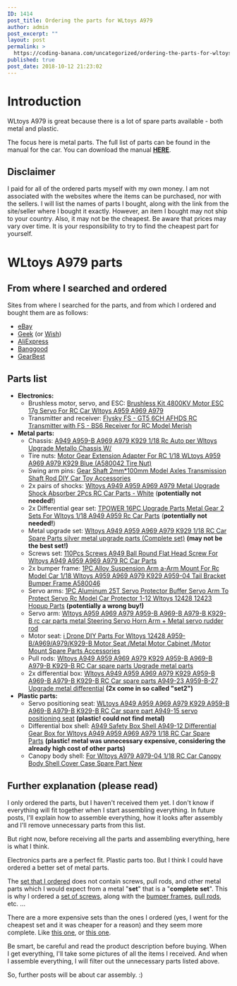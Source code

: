 ```yaml
---
ID: 1414
post_title: Ordering the parts for WLtoys A979
author: admin
post_excerpt: ""
layout: post
permalink: >
  https://coding-banana.com/uncategorized/ordering-the-parts-for-wltoys-a979/
published: true
post_date: 2018-10-12 21:23:02
---
```

<h1>Introduction</h1>
WLtoys A979 is great because there is a lot of spare parts available - both metal and plastic.

The focus here is metal parts. The full list of parts can be found in the manual for the car. You can download the manual <strong><a href="https://coding-banana.com/wp-content/uploads/2018/10/WLtoys_A979_manual.pdf" target="_blank" rel="noopener">HERE</a></strong>.
<h2>Disclaimer</h2>
I paid for all of the ordered parts myself with my own money. I am not associated with the websites where the items can be purchased, nor with the sellers. I will list the names of parts I bought, along with the link from the site/seller where I bought it exactly. However, an item I bought may not ship to your country. Also, it may not be the cheapest. Be aware that prices may vary over time. It is your responsibility to try to find the cheapest part for yourself.
<h1>WLtoys A979 parts</h1>
<h2>From where I searched and ordered</h2>
Sites from where I searched for the parts, and from which I ordered and bought them are as follows:
<ul>
 	<li><a href="https://www.ebay.com/">eBay</a></li>
 	<li><a href="https://geek.wish.com/">Geek</a> (or <a href="https://www.wish.com/">Wish</a>)</li>
 	<li><a href="https://www.aliexpress.com/">AliExpress</a></li>
 	<li><a href="https://www.banggood.com/">Banggood</a></li>
 	<li><a href="https://www.gearbest.com/">GearBest</a></li>
</ul>
<h2>Parts list</h2>
<ul>
 	<li><strong>Electronics:</strong>
<ul>
 	<li>Brushless motor, servo, and ESC: <a href="https://www.ebay.com/itm/Brushless-Kit-4800KV-Motor-ESC-17g-Servo-For-RC-Car-Wltoys-A959-A969-A979/332090687509?ssPageName=STRK%3AMEBIDX%3AIT&amp;_trksid=p2057872.m2749.l2649">Brushless Kit 4800KV Motor ESC 17g Servo For RC Car Wltoys A959 A969 A979</a></li>
 	<li>Transmitter and receiver: <a href="https://geek.wish.com/product/5b600cb9c5152323266243cd">Flysky FS - GT5 6CH AFHDS RC Transmitter with FS - BS6 Receiver for RC Model Merish</a></li>
</ul>
</li>
 	<li><strong>Metal parts:</strong>
<ul>
 	<li>Chassis: <a href="https://www.ebay.com/itm/A949-A959-B-A969-A979-K929-1-18-Rc-Auto-per-Wltoys-Upgrade-Metallo-Chassis-W/173527293746?ssPageName=STRK%3AMEBIDX%3AIT&amp;_trksid=p2057872.m2749.l2649">A949 A959-B A969 A979 K929 1/18 Rc Auto per Wltoys Upgrade Metallo Chassis W/</a></li>
 	<li>Tire nuts: <a href="https://www.ebay.com/itm/Motor-Gear-Extension-Adapter-For-RC-1-18-WLtoys-A959-A969-A979-K929-Blue/332725245237?ssPageName=STRK%3AMEBIDX%3AIT&amp;var=541857014515&amp;_trksid=p2057872.m2749.l2649">Motor Gear Extension Adapter For RC 1/18 WLtoys A959 A969 A979 K929 Blue (A580042 Tire Nut)</a></li>
 	<li>Swing arm pins: <a href="https://www.ebay.com/itm/Gear-Shaft-2mm-100mm-Model-Axles-Transmission-Shaft-Rod-DIY-Car-Toy-Accessories/122477192782?ssPageName=STRK%3AMEBIDX%3AIT&amp;var=422929131158&amp;_trksid=p2057872.m2749.l2649">Gear Shaft 2mm*100mm Model Axles Transmission Shaft Rod DIY Car Toy Accessories</a></li>
 	<li>2x pairs of shocks: <a href="https://www.banggood.com/Wltoys-A949-A959-A969-A979-Metal-Upgrade-Shock-Absorber-2Pcs-p-982949.html?rmmds=myorder&amp;ID=233">Wltoys A949 A959 A969 A979 Metal Upgrade Shock Absorber 2Pcs RC Car Parts - White</a> (<strong>potentially not needed!</strong>)</li>
 	<li>2x Differential gear set: <a href="https://www.banggood.com/TPOWER-16PC-Upgrade-Parts-Metal-Gear-2-Sets-For-Wltoys-118-A949-A959-Rc-Car-Parts-p-1298997.html?rmmds=myorder">TPOWER 16PC Upgrade Parts Metal Gear 2 Sets For Wltoys 1/18 A949 A959 Rc Car Parts</a> (<strong>potentially not needed!</strong>)</li>
 	<li>Metal upgrade set: <a href="https://www.aliexpress.com/item/Wltoys-A949-A959-A969-A979-K929-1-18-RC-Car-Spare-Parts-silver-metal-upgrade-parts/32559459791.html?spm=a2g0s.9042311.0.0.44774c4d9QhXlN">Wltoys A949 A959 A969 A979 K929 1/18 RC Car Spare Parts silver metal upgrade parts (Complete set)</a> <strong>(may not be the best set!)</strong></li>
 	<li>Screws set: <a href="https://www.aliexpress.com/item/110Pcs-Screws-A949-Ball-Round-Flat-Head-Screw-For-Wltoys-A949-A959-A969-A979-RC-Car/32900831518.html?spm=a2g0s.9042311.0.0.44774c4d9QhXlN">110Pcs Screws A949 Ball Round Flat Head Screw For Wltoys A949 A959 A969 A979 RC Car Parts</a></li>
 	<li>2x bumper frame: <a href="https://www.aliexpress.com/item/1PC-Alloy-Suspension-Arm-a-Arm-Mount-For-Rc-Model-Car-1-18-Wltoys-A959-A969/32833324843.html?spm=a2g0s.9042311.0.0.44774c4d9QhXlN">1PC Alloy Suspension Arm a-Arm Mount For Rc Model Car 1/18 Wltoys A959 A969 A979 K929 A959-04 Tail Bracket Bumper Frame A580046</a></li>
 	<li>Servo arms: <a href="https://www.aliexpress.com/item/1PC-Aluminum-25T-Servo-Protector-Buffer-Servo-Arm-To-Protect-Servo-Rc-Model-Car-Protector-1/32824277144.html?spm=a2g0s.9042311.0.0.44774c4d9QhXlN">1PC Aluminum 25T Servo Protector Buffer Servo Arm To Protect Servo Rc Model Car Protector 1-12 Wltoys 12428 12423 Hopup Parts</a> <strong>(potentially a wrong buy!)</strong></li>
 	<li>Servo arm: <a href="https://www.aliexpress.com/item/Wltoys-A959-A969-A979-A959-B-A969-B-A979-B-K929-B-rc-car-parts-metal/32897106658.html?spm=a2g0s.9042311.0.0.44774c4d9QhXlN">Wltoys A959 A969 A979 A959-B A969-B A979-B K929-B rc car parts metal Steering Servo Horn Arm + Metal servo rudder rod</a></li>
 	<li>Motor seat: <a href="https://www.aliexpress.com/item/i-Drone-DIY-Parts-For-Wltoys-12428-A959-B-A969-A979-K929-B-Motor-Seat-Metal/32891335371.html?spm=a2g0s.9042311.0.0.44774c4d9QhXlN">i Drone DIY Parts For Wltoys 12428 A959-B/A969/A979/K929-B Motor Seat /Metal Motor Cabinet /Motor Mount Spare Parts Accessories</a></li>
 	<li>Pull rods: <a href="https://www.aliexpress.com/item/Wltoys-A949-A959-A969-A979-K929-A959-B-A969-B-A979-B-K929-B-RC-Car/32904709171.html?spm=a2g0s.9042311.0.0.44774c4d9QhXlN">Wltoys A949 A959 A969 A979 K929 A959-B A969-B A979-B K929-B RC Car spare parts Upgrade metal parts</a></li>
 	<li>2x differential box: <a href="https://www.aliexpress.com/item/Wltoys-A949-A959-A969-A979-K929-A959-B-A969-B-A979-B-K929-B-RC-Car/32876449755.html?spm=a2g0s.9042311.0.0.44774c4d9QhXlN">Wltoys A949 A959 A969 A979 K929 A959-B A969-B A979-B K929-B RC Car spare parts A949-23 A959-B-27 Upgrade metal differential</a> <strong>(2x come in so called "set2")</strong></li>
</ul>
</li>
 	<li><strong>Plastic parts:</strong>
<ul>
 	<li>Servo positioning seat: <a href="https://www.aliexpress.com/item/WLtoys-A949-A959-A969-A979-K929-A959-B-A969-B-A979-B-K929-B-RC-Car/32704787154.html?spm=a2g0s.9042311.0.0.44774c4d9QhXlN">WLtoys A949 A959 A969 A979 K929 A959-B A969-B A979-B K929-B RC Car spare part A949-15 servo positioning seat</a> <strong>(plastic! could not find metal)</strong></li>
 	<li>Differential box shell: <a href="https://www.aliexpress.com/item/A949-Safety-Box-Shell-A949-12-Differential-Gear-Box-for-Wltoys-A949-A959-A969-A979-1/32767690571.html?spm=a2g0s.9042311.0.0.44774c4d9QhXlN">A949 Safety Box Shell A949-12 Differential Gear Box for Wltoys A949 A959 A969 A979 1/18 RC Car Spare Parts</a> <strong>(plastic! metal was unnecessary expensive, considering the already high cost of other parts)</strong></li>
 	<li>Canopy body shell: <a href="https://www.ebay.com/itm/For-Wltoys-A979-A979-04-1-18-RC-Car-Canopy-Body-Shell-Cover-Case-Spare-Part-New/122953772872?ssPageName=STRK%3AMEBIDX%3AIT&amp;var=423404498076&amp;_trksid=p2057872.m2749.l2649">For Wltoys A979 A979-04 1/18 RC Car Canopy Body Shell Cover Case Spare Part New</a></li>
</ul>
</li>
</ul>
<h2>Further explanation (please read)</h2>
I only ordered the parts, but I haven't received them yet. I don't know if everything will fit together when I start assembling everything. In future posts, I'll explain how to assemble everything, how it looks after assembly and I'll remove unnecessary parts from this list.

But right now, before receiving all the parts and assembling everything, here is what I think.

Electronics parts are a perfect fit. Plastic parts too. But I think I could have ordered a better set of metal parts.

The <a href="https://www.aliexpress.com/item/Wltoys-A949-A959-A969-A979-K929-1-18-RC-Car-Spare-Parts-silver-metal-upgrade-parts/32559459791.html?spm=a2g0s.9042311.0.0.44774c4d9QhXlN">set that I ordered</a> does not contain screws, pull rods, and other metal parts which I would expect from a metal "<strong>set</strong>" that is a "<strong>complete</strong> <strong>set</strong>". This is why I ordered a <a href="https://www.aliexpress.com/item/110Pcs-Screws-A949-Ball-Round-Flat-Head-Screw-For-Wltoys-A949-A959-A969-A979-RC-Car/32900831518.html?spm=a2g0s.9042311.0.0.44774c4d9QhXlN">set of screws</a>, along with the <a href="https://www.aliexpress.com/item/1PC-Alloy-Suspension-Arm-a-Arm-Mount-For-Rc-Model-Car-1-18-Wltoys-A959-A969/32833324843.html?spm=a2g0s.9042311.0.0.44774c4d9QhXlN">bumper frames</a>, <a href="https://www.aliexpress.com/item/Wltoys-A949-A959-A969-A979-K929-A959-B-A969-B-A979-B-K929-B-RC-Car/32904709171.html?spm=a2g0s.9042311.0.0.44774c4d9QhXlN">pull rods</a>, etc. ...

There are a more expensive sets than the ones I ordered (yes, I went for the cheapest set and it was cheaper for a reason) and they seem more complete. Like <a href="https://www.aliexpress.com/item/1-Set-Complete-Upgrade-Parts-Kit-For-Wltoys-A959-Vortex-1-18-2-4G-4WD-Electric/32766407042.html?spm=2114.search0104.3.28.417b2c04sEdAZN&amp;ws_ab_test=searchweb0_0,searchweb201602_2_10065_10068_318_319_10696_450_10084_10083_10618_452_535_534_533_10307_10820_532_10301_10821_10303_5727311_204_5727211_10059_10884_10887_100031_320_10103_448_449,searchweb201603_60,ppcSwitch_0&amp;algo_expid=a6ba3d23-171b-4408-8d4a-18586bce3871-4&amp;algo_pvid=a6ba3d23-171b-4408-8d4a-18586bce3871&amp;transAbTest=ae803_4&amp;priceBeautifyAB=0">this one</a>, or <a href="https://www.ebay.com/itm/WLtoys-1-18-A949-A959-A969-A979-K929-Upgraded-Metal-RC-Car-Parts-Kit/372054899060">this one</a>.

Be smart, be careful and read the product description before buying. When I get everything, I'll take some pictures of all the items I received. And when I assemble everything, I will filter out the unnecessary parts listed above.

So, further posts will be about car assembly. :)